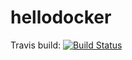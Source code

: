 # hellodocker

Travis build:
[![Build Status](https://travis-ci.org/em-gei/hellodocker.svg?branch=master)](https://travis-ci.org/em-gei/hellodocker)
